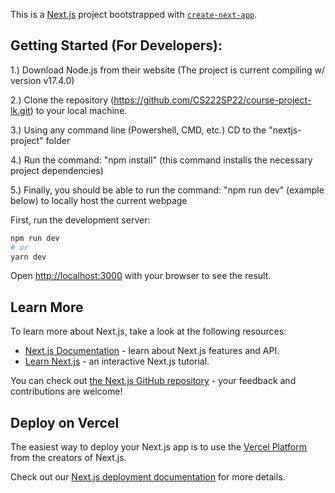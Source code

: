 This is a [Next.js](https://nextjs.org/) project bootstrapped with [`create-next-app`](https://github.com/vercel/next.js/tree/canary/packages/create-next-app).

## Getting Started (For Developers):

1.) Download Node.js from their website (The project is current compiling w/ version v17.4.0)

2.) Clone the repository (https://github.com/CS222SP22/course-project-lk.git) to your local machine.

3.) Using any command line (Powershell, CMD, etc.) CD to the "nextjs-project" folder

4.) Run the command: "npm install" (this command installs the necessary project dependencies)

5.) Finally, you should be able to run the command: "npm run dev" (example below) to locally host the current webpage

First, run the development server:

```bash
npm run dev
# or
yarn dev
```

Open [http://localhost:3000](http://localhost:3000) with your browser to see the result.

## Learn More

To learn more about Next.js, take a look at the following resources:

- [Next.js Documentation](https://nextjs.org/docs) - learn about Next.js features and API.
- [Learn Next.js](https://nextjs.org/learn) - an interactive Next.js tutorial.

You can check out [the Next.js GitHub repository](https://github.com/vercel/next.js/) - your feedback and contributions are welcome!

## Deploy on Vercel

The easiest way to deploy your Next.js app is to use the [Vercel Platform](https://vercel.com/new?utm_medium=default-template&filter=next.js&utm_source=create-next-app&utm_campaign=create-next-app-readme) from the creators of Next.js.

Check out our [Next.js deployment documentation](https://nextjs.org/docs/deployment) for more details.
